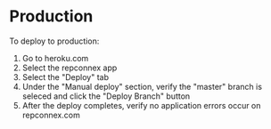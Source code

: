 # Production

To deploy to production:

1. Go to heroku.com
2. Select the repconnex app
3. Select the "Deploy" tab
4. Under the "Manual deploy" section, verify the "master" branch is seleced and click the "Deploy Branch" button
5. After the deploy completes, verify no application errors occur on repconnex.com
